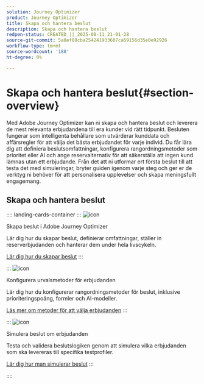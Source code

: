 ```yaml
---
solution: Journey Optimizer
product: Journey Optimizer
title: Skapa och hantera beslut
description: Skapa och hantera beslut
redpen-status: CREATED_||_2025-08-11_21-01-28
source-git-commit: 5a8ef88cba254241933607ca59156d35e0e92926
workflow-type: tm+mt
source-wordcount: '188'
ht-degree: 0%

---
```



# Skapa och hantera beslut{#section-overview}

Med Adobe Journey Optimizer kan ni skapa och hantera beslut och leverera de mest relevanta erbjudandena till era kunder vid rätt tidpunkt. Besluten fungerar som intelligenta behållare som utvärderar kunddata och affärsregler för att välja det bästa erbjudandet för varje individ. Du får lära dig att definiera beslutsomfattningar, konfigurera rangordningsmetoder som prioritet eller AI och ange reservalternativ för att säkerställa att ingen kund lämnas utan ett erbjudande. Från det att ni utformar ert första beslut till att testa det med simuleringar, bryter guiden igenom varje steg och ger er de verktyg ni behöver för att personalisera upplevelser och skapa meningsfullt engagemang.

## Skapa och hantera beslut

:::: landing-cards-container
:::
![icon](https://cdn.experienceleague.adobe.com/icons/circle-play.svg)

Skapa beslut i Adobe Journey Optimizer

Lär dig hur du skapar beslut, definierar omfattningar, ställer in reserverbjudanden och hanterar dem under hela livscykeln.

[Lär dig hur du skapar beslut](../using/offers/offer-activities/create-offer-activities.md)
:::

:::
![icon](https://cdn.experienceleague.adobe.com/icons/gear.svg)

Konfigurera urvalsmetoder för erbjudanden

Lär dig hur du konfigurerar rangordningsmetoder för beslut, inklusive prioriteringspoäng, formler och AI-modeller.

[Läs mer om metoder för att välja erbjudanden](../using/offers/offer-activities/configure-offer-selection.md)
:::

:::
![icon](https://cdn.experienceleague.adobe.com/icons/code-branch.svg)

Simulera beslut om erbjudanden

Testa och validera beslutslogiken genom att simulera vilka erbjudanden som ska levereras till specifika testprofiler.

[Lär dig hur man simulerar beslut](../using/offers/offer-activities/simulation.md)
:::

::::
